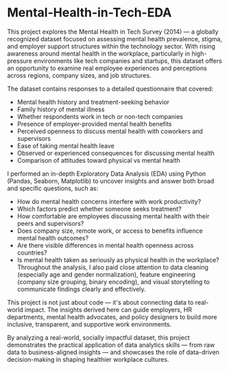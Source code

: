 # Mental-Health-in-Tech-EDA

This project explores the Mental Health in Tech Survey (2014) — a globally recognized dataset focused on assessing mental health prevalence, stigma, and employer support structures within the technology sector. With rising awareness around mental health in the workplace, particularly in high-pressure environments like tech companies and startups, this dataset offers an opportunity to examine real employee experiences and perceptions across regions, company sizes, and job structures.

The dataset contains responses to a detailed questionnaire that covered:

- Mental health history and treatment-seeking behavior <br>
- Family history of mental illness <br>
- Whether respondents work in tech or non-tech companies <br>
- Presence of employer-provided mental health benefits <br>
- Perceived openness to discuss mental health with coworkers and supervisors <br>
- Ease of taking mental health leave <br>
- Observed or experienced consequences for discussing mental health <br>
- Comparison of attitudes toward physical vs mental health <br>

I performed an in-depth Exploratory Data Analysis (EDA) using Python (Pandas, Seaborn, Matplotlib) to uncover insights and answer both broad and specific questions, such as: <br>

- How do mental health concerns interfere with work productivity?<br>
- Which factors predict whether someone seeks treatment?<br>
- How comfortable are employees discussing mental health with their peers and supervisors?<br>
- Does company size, remote work, or access to benefits influence mental health outcomes?<br>
- Are there visible differences in mental health openness across countries?<br>
- Is mental health taken as seriously as physical health in the workplace?<br>
Throughout the analysis, I also paid close attention to data cleaning (especially age and gender normalization), feature engineering (company size grouping, binary encoding), and visual storytelling to communicate findings clearly and effectively.

This project is not just about code — it's about connecting data to real-world impact. The insights derived here can guide employers, HR departments, mental health advocates, and policy designers to build more inclusive, transparent, and supportive work environments.

By analyzing a real-world, socially impactful dataset, this project demonstrates the practical application of data analytics skills — from raw data to business-aligned insights — and showcases the role of data-driven decision-making in shaping healthier workplace cultures.
